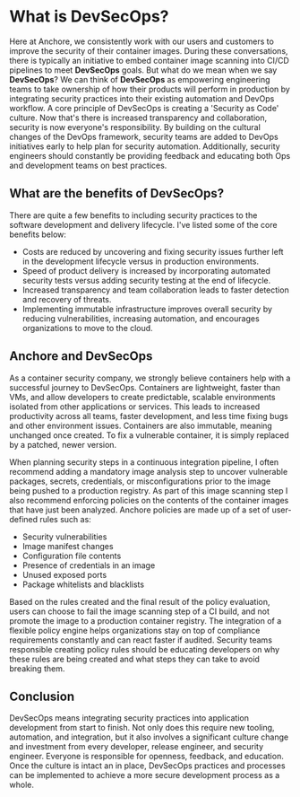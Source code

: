 # What is DevSecOps?

Here at Anchore, we consistently work with our users and customers to improve the security of their container images. During these conversations, there is typically an initiative to embed container image scanning into CI/CD pipelines to meet **__DevSecOps__** goals. But what do we mean when we say **__DevSecOps__**? We can think of **__DevSecOps__** as empowering engineering teams to take ownership of how their products will perform in production by integrating security practices into their existing automation and DevOps workflow. A core principle of DevSecOps is creating a 'Security as Code' culture. Now that's there is increased transparency and collaboration, security is now everyone's responsibility. By building on the cultural changes of the DevOps framework, security teams are added to DevOps initiatives early to help plan for security automation. Additionally, security engineers should constantly be providing feedback and educating both Ops and development teams on best practices.

## What are the benefits of DevSecOps?

There are quite a few benefits to including security practices to the software development and delivery lifecycle. I've listed some of the core benefits below:

- Costs are reduced by uncovering and fixing security issues further left in the development lifecycle versus in production environments.
- Speed of product delivery is increased by incorporating automated security tests versus adding security testing at the end of lifecycle.
- Increased transparency and team collaboration leads to faster detection and recovery of threats. 
- Implementing immutable infrastructure improves overall security by reducing vulnerabilities, increasing automation, and encourages organizations to move to the cloud. 

## Anchore and DevSecOps

As a container security company, we strongly believe containers help with a successful journey to DevSecOps. Containers are lightweight, faster than VMs, and allow developers to create predictable, scalable environments isolated from other applications or services. This leads to increased productivity across all teams, faster development, and less time fixing bugs and other environment issues. Containers are also immutable, meaning unchanged once created. To fix a vulnerable container, it is simply replaced by a patched, newer version.

When planning security steps in a continuous integration pipeline, I often recommend adding a mandatory image analysis step to uncover vulnerable packages, secrets, credentials, or misconfigurations prior to the image being pushed to a production registry. As part of this image scanning step I also recommend enforcing policies on the contents of the container images that have just been analyzed. Anchore policies are made up of a set of user-defined rules such as:

- Security vulnerabilities
- Image manifest changes
- Configuration file contents
- Presence of credentials in an image
- Unused exposed ports
- Package whitelists and blacklists

Based on the rules created and the final result of the policy evaluation, users can choose to fail the image scanning step of a CI build, and not promote the image to a production container registry. The integration of a flexible policy engine helps organizations stay on top of compliance requirements constantly and can react faster if audited. Security teams responsible creating policy rules should be educating developers on why these rules are being created and what steps they can take to avoid breaking them.

## Conclusion

DevSecOps means integrating security practices into application development from start to finish. Not only does this require new tooling, automation, and integration, but it also involves a significant culture change and investment from every developer, release engineer, and security engineer. Everyone is responsible for openness, feedback, and education. Once the culture is intact an in place, DevSecOps practices and processes can be implemented to achieve a more secure development process as a whole.
